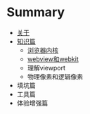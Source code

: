 # Summary

* [关于](README.md)
* [知识篇](zhishichapter_md.md)
   * [浏览器内核](liulanqineihe_md.md)
   * [webview和webkit](webviewhe_webkit.md)
   * 理解viewport
   * 物理像素和逻辑像素
* 填坑篇
* 工具篇
* 体验增强篇

